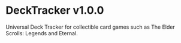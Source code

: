 # DeckTracker v1.0.0
Universal Deck Tracker for collectible card games such as The Elder Scrolls: Legends and Eternal.
